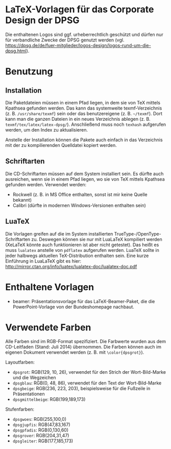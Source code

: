 # LaTeX-Vorlagen für das Corporate Design der DPSG

Die enthaltenen Logos sind ggf. urheberrechtlich geschützt und dürfen nur für verbandliche Zwecke der DPSG genutzt werden (vgl. https://dpsg.de/de/fuer-mitglieder/logos-design/logos-rund-um-die-dpsg.html).

# Benutzung
## Installation
Die Paketdateien müssen in einem Pfad liegen, in dem sie von TeX mittels Kpathsea gefunden werden.
Das kann das systemweite texmf-Verzeichnis (z. B. `/usr/share/texmf`) sein oder das benutzereigene (z. B. `~/texmf`).
Dort kann man die ganzen Dateien in ein neues Verzeichnis ablegen (z. B. `texmf/tex/latex/latex-dpsg/`).
Anschließend muss noch `texhash` aufgerufen werden, um den Index zu aktualisieren.

Anstelle der Installation können die Pakete auch einfach in das Verzeichnis mit der zu kompilierenden Quelldatei kopiert werden.

## Schriftarten
Die CD-Schriftarten müssen auf dem System installiert sein.
Es dürfte auch ausreichen, wenn sie in einem Pfad liegen, wo sie von TeX mittels Kpathsea gefunden werden.
Verwendet werden:
* Rockwell (z. B. in MS Office enthalten, sonst ist mir keine Quelle bekannt)
* Calibri (dürfte in modernen Windows-Versionen enthalten sein)

## LuaTeX
Die Vorlagen greifen auf die im System installierten TrueType-/OpenType-Schriftarten zu.
Deswegen können sie nur mit LuaLaTeX kompiliert werden (XeLaTeX könnte auch funktionieren ist aber nicht getestet).
Das heißt es muss `lualatex` anstelle von `pdflatex` aufgerufen werden.
LuaTeX sollte in jeder halbwegs aktuellen TeX-Distribution enthalten sein.
Eine kurze Einführung in LuaLaTeX gibt es hier: http://mirror.ctan.org/info/luatex/lualatex-doc/lualatex-doc.pdf

# Enthaltene Vorlagen
* beamer: Präsentationsvorlage für das LaTeX-Beamer-Paket, die die PowerPoint-Vorlage von der Bundeshomepage nachbaut.

# Verwendete Farben
Alle Farben sind im RGB-Format spezifiziert.
Die Farbwerte wurden aus dem CD-Leitfaden (Stand: Juli 2014) übernommen.
Die Farben können auch im eigenen Dokument verwendet werden (z. B. mit
`\color{dpsgrot}`).

Layoutfarben:
* `dpsgrot`: RGB(129, 10, 26), verwendet für den Strich der Wort-Bild-Marke und
  die Wegzeichen
* `dpsgblau`: RGB(0, 48, 86), verwendet für den Text der Wort-Bild-Marke
* `dpsgbeige`: RGB(236, 223, 203), beispielsweise für die Fußzeile in
  Präsentationen
* `dpsgmittelbeige`: RGB(199,189,173)

Stufenfarben:
* `dpsgwoes`: RGB(255,100,0)
* `dpsgjupfis`: RGB(47,83,167)
* `dpsgpfadis`: RGB(0,130,60)
* `dpsgrover`: RGB(204,31,47)
* `dpsgleiter`: RGB(177,185,173)
